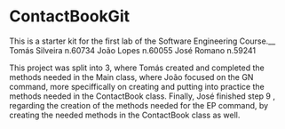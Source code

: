 # ContactBookGit
This is a starter kit for the first lab of the Software Engineering Course.__
Tomás Silveira n.60734
João Lopes n.60055
José Romano n.59241

This project was split into 3, where Tomás created and completed the methods needed in the Main class, where João focused on the GN command, more speciffically on creating and putting into practice the methods needed in the ContactBook class. Finally, José finished step 9 , regarding the creation of the methods needed for the EP command, by creating the needed methods in the ContactBook class as well.
